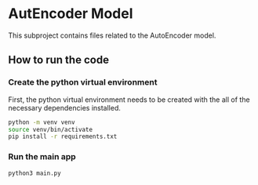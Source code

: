 # AutEncoder Model

This subproject contains files related to the AutoEncoder model.

## How to run the code

### Create the python virtual environment

First, the python virtual environment needs to be created with the all of the necessary dependencies installed.

```bash
python -m venv venv
source venv/bin/activate
pip install -r requirements.txt
```

### Run the main app

```bash
python3 main.py
```
